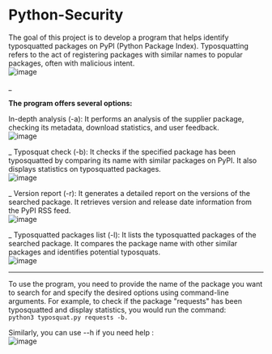 # Python-Security
The goal of this project is to develop a program that helps identify typosquatted packages on PyPI (Python Package Index). Typosquatting refers to the act of registering packages with similar names to popular packages, often with malicious intent.
<br>
![image](https://github.com/RaphaelBouffault/Python-Security/assets/103072020/efcc1e9a-c678-45a0-9972-31454f733928)

_


**The program offers several options:**

In-depth analysis (-a): It performs an analysis of the supplier package, checking its metadata, download statistics, and user feedback.
<br>
![image](https://github.com/RaphaelBouffault/Python-Security/assets/103072020/ab0bec27-0ce6-40e5-9c4a-c4233726aeb3)

_
Typosquat check (-b): It checks if the specified package has been typosquatted by comparing its name with similar packages on PyPI. It also displays statistics on typosquatted packages.
<br>
![image](https://github.com/RaphaelBouffault/Python-Security/assets/103072020/a490ada4-8630-4bf1-917b-6e72821e6d28)

_
Version report (-r): It generates a detailed report on the versions of the searched package. It retrieves version and release date information from the PyPI RSS feed.
<br>
![image](https://github.com/RaphaelBouffault/Python-Security/assets/103072020/9bb84e6f-02d8-4d8c-814e-0a26ec9eefe0)

_
Typosquatted packages list (-l): It lists the typosquatted packages of the searched package. It compares the package name with other similar packages and identifies potential typosquats.
<br>
![image](https://github.com/RaphaelBouffault/Python-Security/assets/103072020/a96690cc-cb31-4705-af59-4ca402b8fb57)

______
To use the program, you need to provide the name of the package you want to search for and specify the desired options using command-line arguments. For example, to check if the package "requests" has been typosquatted and display statistics, you would run the command: 
<br>
```python3 typosquat.py requests -b.```
<br>

Similarly, you can use --h if you need help :
<br>
![image](https://github.com/RaphaelBouffault/Python-Security/assets/103072020/a46f26d4-0886-4536-96ab-951dc9c536cd)
